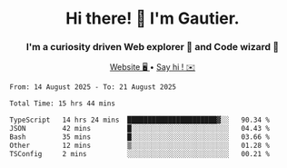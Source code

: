 <h1 align="center">Hi there! 👋 I'm Gautier.</h1>
<h3 align="center">I'm a curiosity driven Web explorer 🚀 and Code wizard 🧙</h3>

<p align="center">
  <a href="https://xisabla.github.io/">Website 🖥️ </a> •
  <a href="mailto:xisabla.dev@gmail.com">Say hi ! ✉️</a>
</p>

<!--START_SECTION:waka-->

```txt
From: 14 August 2025 - To: 21 August 2025

Total Time: 15 hrs 44 mins

TypeScript   14 hrs 24 mins  ██████████████████████▓░░   90.34 %
JSON         42 mins         █░░░░░░░░░░░░░░░░░░░░░░░░   04.43 %
Bash         35 mins         █░░░░░░░░░░░░░░░░░░░░░░░░   03.66 %
Other        12 mins         ▒░░░░░░░░░░░░░░░░░░░░░░░░   01.28 %
TSConfig     2 mins          ░░░░░░░░░░░░░░░░░░░░░░░░░   00.21 %
```

<!--END_SECTION:waka-->
